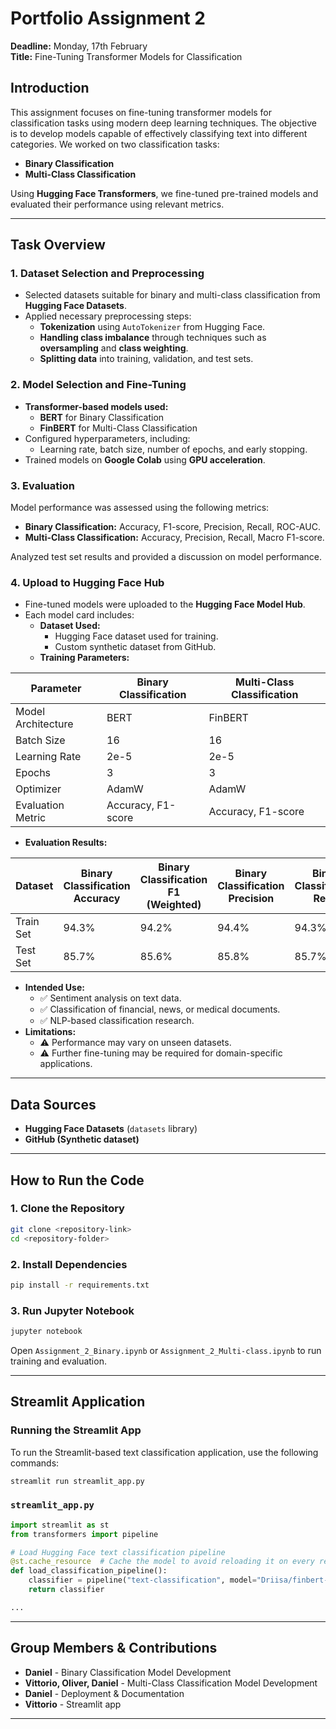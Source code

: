 # Portfolio Assignment 2

**Deadline:** Monday, 17th February  
**Title:** Fine-Tuning Transformer Models for Classification  

## Introduction
This assignment focuses on fine-tuning transformer models for classification tasks using modern deep learning techniques. The objective is to develop models capable of effectively classifying text into different categories. We worked on two classification tasks:
- **Binary Classification**
- **Multi-Class Classification**

Using **Hugging Face Transformers**, we fine-tuned pre-trained models and evaluated their performance using relevant metrics.

---

## Task Overview

### 1. Dataset Selection and Preprocessing
- Selected datasets suitable for binary and multi-class classification from **Hugging Face Datasets**.
- Applied necessary preprocessing steps:
  - **Tokenization** using `AutoTokenizer` from Hugging Face.
  - **Handling class imbalance** through techniques such as **oversampling** and **class weighting**.
  - **Splitting data** into training, validation, and test sets.

### 2. Model Selection and Fine-Tuning
- **Transformer-based models used:**
  - **BERT** for Binary Classification
  - **FinBERT** for Multi-Class Classification
- Configured hyperparameters, including:
  - Learning rate, batch size, number of epochs, and early stopping.
- Trained models on **Google Colab** using **GPU acceleration**.

### 3. Evaluation
Model performance was assessed using the following metrics:
- **Binary Classification:** Accuracy, F1-score, Precision, Recall, ROC-AUC.
- **Multi-Class Classification:** Accuracy, Precision, Recall, Macro F1-score.

Analyzed test set results and provided a discussion on model performance.

### 4. Upload to Hugging Face Hub
- Fine-tuned models were uploaded to the **Hugging Face Model Hub**.
- Each model card includes:
  - **Dataset Used:**
    - Hugging Face dataset used for training.
    - Custom synthetic dataset from GitHub.
  - **Training Parameters:**

| Parameter             | Binary Classification | Multi-Class Classification |
|----------------------|----------------------|--------------------------|
| Model Architecture  | BERT                 | FinBERT                   |
| Batch Size         | 16                    | 16                         |
| Learning Rate      | 2e-5                   | 2e-5                       |
| Epochs            | 3                     | 3                          |
| Optimizer         | AdamW                 | AdamW                      |
| Evaluation Metric  | Accuracy, F1-score    | Accuracy, F1-score         |

  - **Evaluation Results:**

| Dataset  | Binary Classification Accuracy | Binary Classification F1 (Weighted) | Binary Classification Precision | Binary Classification Recall | Multi-Class Classification Accuracy | Multi-Class Classification F1 (Weighted) | Multi-Class Classification Precision | Multi-Class Classification Recall |
|---------|--------------------------------|------------------------------------|--------------------------------|-----------------------------|------------------------------------|------------------------------------|--------------------------------|-----------------------------|
| Train Set | 94.3% | 94.2% | 94.4% | 94.3% | 94.3% | 94.2% | 94.4% | 94.3% |
| Test Set | 85.7% | 85.6% | 85.8% | 85.7% | 85.7% | 85.6% | 85.8% | 85.7% |

  - **Intended Use:**
    - ✅ Sentiment analysis on text data.
    - ✅ Classification of financial, news, or medical documents.
    - ✅ NLP-based classification research.
  - **Limitations:**
    - ⚠️ Performance may vary on unseen datasets.
    - ⚠️ Further fine-tuning may be required for domain-specific applications.

---

## Data Sources
- **Hugging Face Datasets** (`datasets` library)
- **GitHub (Synthetic dataset)**

---

## How to Run the Code

### 1. Clone the Repository
```bash
git clone <repository-link>
cd <repository-folder>
```

### 2. Install Dependencies
```bash
pip install -r requirements.txt
```

### 3. Run Jupyter Notebook
```bash
jupyter notebook
```
Open `Assignment_2_Binary.ipynb` or `Assignment_2_Multi-class.ipynb` to run training and evaluation.

---

## Streamlit Application

### Running the Streamlit App

To run the Streamlit-based text classification application, use the following commands:
```bash
streamlit run streamlit_app.py
```

### `streamlit_app.py`
```python
import streamlit as st
from transformers import pipeline

# Load Hugging Face text classification pipeline
@st.cache_resource  # Cache the model to avoid reloading it on every refresh
def load_classification_pipeline():
    classifier = pipeline("text-classification", model="Driisa/finbert-finetuned-github")
    return classifier

...

```

---

## Group Members & Contributions
- **Daniel** - Binary Classification Model Development
- **Vittorio, Oliver, Daniel** - Multi-Class Classification Model Development
- **Daniel** - Deployment & Documentation
- **Vittorio** - Streamlit app

---

